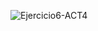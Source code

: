 ![Ejercicio6-ACT4](https://github.com/JEstebanSanti/ESDAT-JORGE-SANTI/assets/78988823/0a92c6a5-8b6e-4ad3-b6c1-1f8ae45ac6f1)
